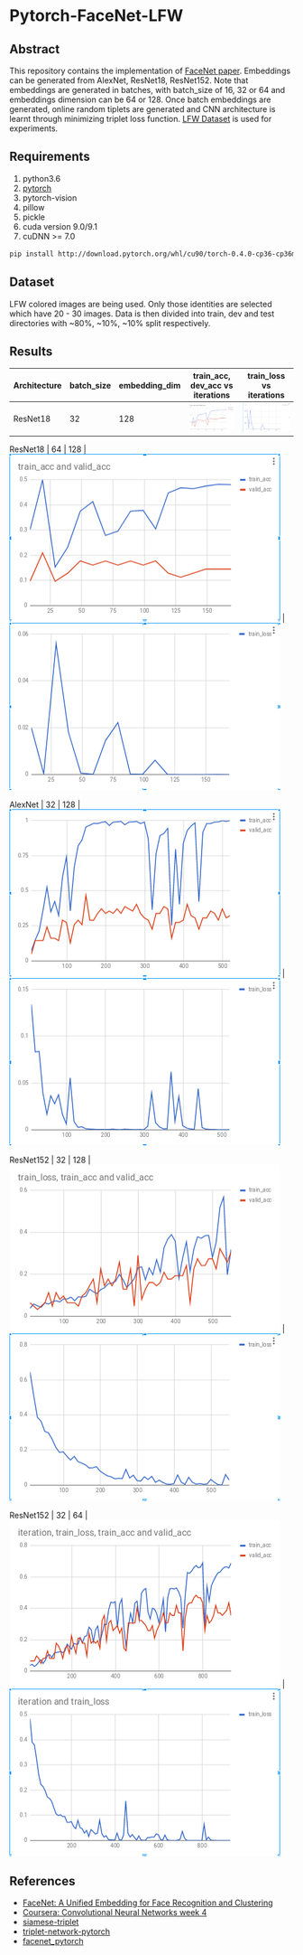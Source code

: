 # Pytorch-FaceNet-LFW

## Abstract
This repository contains the implementation of [FaceNet paper](https://arxiv.org/pdf/1503.03832.pdf). Embeddings can be generated from AlexNet, ResNet18, ResNet152. Note that embeddings are generated in batches, with batch_size of 16, 32 or 64 and embeddings dimension can be 64 or 128. Once batch embeddings are generated, online random tiplets are generated and CNN architecture is learnt through minimizing triplet loss function. [LFW Dataset](http://vis-www.cs.umass.edu/lfw/) is used for experiments.

## Requirements
1. python3.6
2. [pytorch](http://download.pytorch.org/whl/cu90/torch-0.4.0-cp36-cp36m-linux_x86_64.whl)
3. pytorch-vision
4. pillow
5. pickle
6. cuda version 9.0/9.1
7. cuDNN >= 7.0

```bash
pip install http://download.pytorch.org/whl/cu90/torch-0.4.0-cp36-cp36m-linux_x86_64.whl pytorch-vision pillow pickle
```

## Dataset
LFW colored images are being used. Only those identities are selected which have 20 - 30 images. Data is then divided into train, dev and test directories with ~80%, ~10%, ~10% split respectively.

## Results

Architecture  | batch_size | embedding_dim | train_acc, dev_acc vs iterations | train_loss vs iterations
----|----|----|----|----|
ResNet18 | 32 | 128 | ![Screen Shot](resnet1.png) | ![Screen Shot](resnet2.png) <br>

ResNet18 | 64 | 128 | ![Screen Shot](resnet3.png) | ![Screen Shot](resnet4.png) <br>

AlexNet | 32 | 128 | ![Screen Shot](alexnet1.png) | ![Screen Shot](alexnet2.png) <br>

ResNet152 | 32 | 128 | ![Screen Shot](resnet5.png) | ![Screen Shot](resnet6.png) <br>

ResNet152 | 32 | 64 | ![Screen Shot](resnet7.png) | ![Screen Shot](resnet8.png) <br>



## References
* [FaceNet: A Unified Embedding for Face Recognition and Clustering](https://arxiv.org/pdf/1503.03832.pdf)
* [Coursera: Convolutional Neural Networks week 4](https://www.coursera.org/learn/convolutional-neural-networks/home/welcome)
* [siamese-triplet](https://github.com/adambielski/siamese-triplet)
* [triplet-network-pytorch](https://github.com/andreasveit/triplet-network-pytorch)
* [facenet_pytorch](https://github.com/liorshk/facenet_pytorch)




